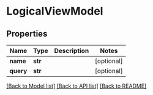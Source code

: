 # LogicalViewModel

## Properties
Name | Type | Description | Notes
------------ | ------------- | ------------- | -------------
**name** | **str** |  | [optional] 
**query** | **str** |  | [optional] 

[[Back to Model list]](../README.md#documentation-for-models) [[Back to API list]](../README.md#documentation-for-api-endpoints) [[Back to README]](../README.md)


